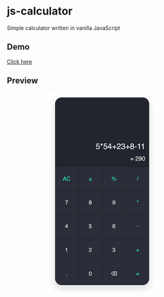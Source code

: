 # js-calculator
Simple calculator written in vanilla JavaScript

## Demo
[Click here](https://codepen.io/mpsinghk/full/eYKxyJP)

## Preview
<p align="center">
  <img src="https://github.com/mpsinghk/js-calculator/raw/main/assets/calculator.png?raw=true" alt="JS Calculator" style="max-width: 100%; width: 300px;">
</p>
